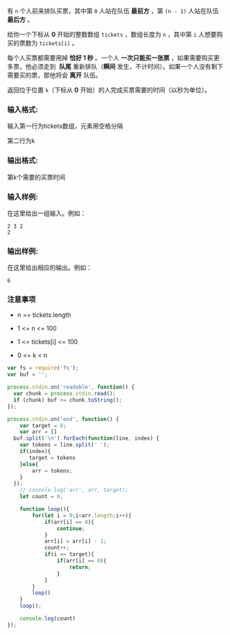 有 `n` 个人前来排队买票，其中第 `0` 人站在队伍 **最前方** ，第 `(n - 1)` 人站在队伍 **最后方** 。

给你一个下标从 **0** 开始的整数数组 `tickets` ，数组长度为 `n` ，其中第 `i` 人想要购买的票数为 `tickets[i]` 。

每个人买票都需要用掉 **恰好 1 秒** 。一个人 **一次只能买一张票** ，如果需要购买更多票，他必须走到  **队尾** 重新排队（**瞬间** 发生，不计时间）。如果一个人没有剩下需要买的票，那他将会 **离开** 队伍。

返回位于位置 `k`（下标从 **0** 开始）的人完成买票需要的时间（以秒为单位）。

### **输入格式:**

输入第一行为tickets数组，元素用空格分隔

第二行为k

### **输出格式:**

第k个需要的买票时间

### **输入样例:**

在这里给出一组输入。例如：

```in
2 3 2
2
```

### 输出样例:

在这里给出相应的输出。例如：

```out
6
```

### **注意事项**

* n == tickets.length

* 1 <= n <= 100

* 1 <= tickets\[i] <= 100

* 0 <= k < n



```js
var fs = require('fs');
var buf = '';

process.stdin.on('readable', function() {
  var chunk = process.stdin.read();
  if (chunk) buf += chunk.toString();
});

process.stdin.on('end', function() {
    var target = 0;
    var arr = []
  buf.split('\n').forEach(function(line, index) {
    var tokens = line.split(' ');
    if(index){
       target = tokens 
    }else{
        arr = tokens;
    }
  });
    // console.log('arr', arr, target);
    let count = 0;

    function loop(){
        for(let i = 0;i<arr.length;i++){
            if(arr[i] == 0){
                continue;
            }
            arr[i] = arr[i] - 1;
            count++;
            if(i == target){
                if(arr[i] == 0){
                    return;
                }
            }
        }
        loop()
    }
    loop();

    console.log(count)
});
```
